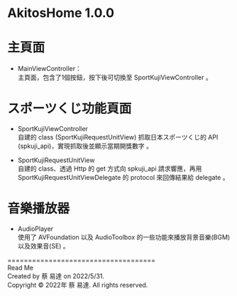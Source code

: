 # AkitosHome 1.0.0


# 主頁面
- MainViewController：  
主頁面，包含了1個按鈕，按下後可切換至 SportKujiViewController 。


# スポーツくじ功能頁面
- SportKujiViewController  
自建的 class (SportKujiRequestUnitView) 抓取日本スポーツくじ的 API (spkuji_api)，實現抓取後並顯示當期開獎數字 。

- SportKujiRequestUnitView  
自建的 class、透過 Http 的 get 方式向 spkuji_api 請求響應，再用 SportKujiRequestUnitViewDelegate 的 protocol 來回傳結果給 delegate 。


# 音樂播放器
- AudioPlayer  
使用了 AVFoundation 以及 AudioToolbox 的一些功能來播放背景音樂(BGM)以及效果音(SE) 。  

====================================  
Read Me  
Created by 蔡 易達 on 2022/5/31.  
Copyright © 2022年 蔡 易達. All rights reserved.
